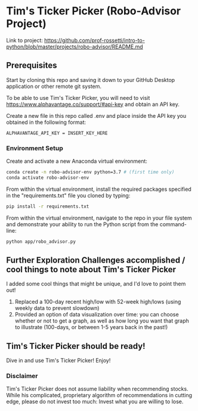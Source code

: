 # Tim's Ticker Picker (Robo-Advisor Project)

Link to project: https://github.com/prof-rossetti/intro-to-python/blob/master/projects/robo-advisor/README.md

## Prerequisites
Start by cloning this repo and saving it down to your GitHub Desktop application or other remote git system.

To be able to use Tim's Ticker Picker, you will need to visit https://www.alphavantage.co/support/#api-key and obtain an API key.

Create a new file in this repo called .env and place inside the API key you obtained in the following format:

```
ALPHAVANTAGE_API_KEY = INSERT_KEY_HERE
```

### Environment Setup

Create and activate a new Anaconda virtual environment:

```sh
conda create -n robo-advisor-env python=3.7 # (first time only)
conda activate robo-advisor-env
```

From within the virtual environment, install the required packages specified in the "requirements.txt" file you cloned by typing:

```sh
pip install -r requirements.txt
```

From within the virtual environment, navigate to the repo in your file system and demonstrate your ability to run the Python script from the command-line:

```sh
python app/robo_advisor.py
```

## Further Exploration Challenges accomplished / cool things to note about Tim's Ticker Picker

I added some cool things that might be unique, and I'd love to point them out!

1. Replaced a 100-day recent high/low with 52-week high/lows (using weekly data to prevent slowdown)
2. Provided an option of data visualization over time: you can choose whether or not to get a graph, as well as how long you want that graph to illustrate (100-days, or between 1-5 years back in the past!)

## Tim's Ticker Picker should be ready!

Dive in and use Tim's Ticker Picker! Enjoy!

### Disclaimer

Tim's Ticker Picker does not assume liability when recommending stocks. While his complicated, proprietary algorithm of recommendations in cutting edge, please do not invest too much: Invest what you are willing to lose.